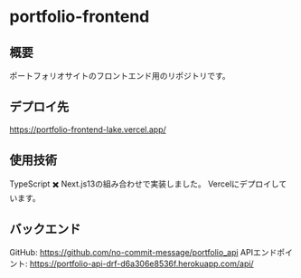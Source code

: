# portfolio-frontend

## 概要
ポートフォリオサイトのフロントエンド用のリポジトリです。

## デプロイ先
https://portfolio-frontend-lake.vercel.app/

## 使用技術
TypeScript ✖️ Next.js13の組み合わせで実装しました。
Vercelにデプロイしています。

## バックエンド
GitHub: https://github.com/no-commit-message/portfolio_api
APIエンドポイント: https://portfolio-api-drf-d6a306e8536f.herokuapp.com/api/
